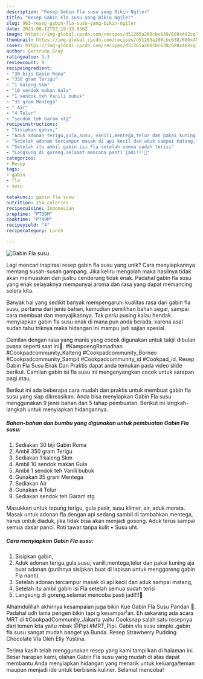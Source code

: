 ```yaml
---
description: "Resep Gabin Fla susu yang Bikin Ngiler"
title: "Resep Gabin Fla susu yang Bikin Ngiler"
slug: 963-resep-gabin-fla-susu-yang-bikin-ngiler
date: 2021-08-12T03:19:33.936Z
image: https://img-global.cpcdn.com/recipes/d51265a260cbc638/680x482cq70/gabin-fla-susu-foto-resep-utama.jpg
thumbnail: https://img-global.cpcdn.com/recipes/d51265a260cbc638/680x482cq70/gabin-fla-susu-foto-resep-utama.jpg
cover: https://img-global.cpcdn.com/recipes/d51265a260cbc638/680x482cq70/gabin-fla-susu-foto-resep-utama.jpg
author: Gertrude Gray
ratingvalue: 3.3
reviewcount: 9
recipeingredient:
- "30 biji Gabin Roma"
- "350 gram Terigu"
- "1 kaleng Skm"
- "10 sendok makan Gula"
- "1 sendok teh Vanili bubuk"
- "35 gram Mentega"
- " Air"
- "4 Telur"
- "sendok teh Garam stg"
recipeinstructions:
- "Sisipkan gabin,"
- "Aduk adonan terigu,gula,susu, vanili,mentega,telur dan pakai kuning aja buat adonan (putihnya sisipkan buat di lapisan untuk menggoreng gabin Fla nanti)"
- "Setelah adonan tercampur masak di api kecil dan aduk sampai matang,"
- "Setelah itu ambil gabin isi Fla setelah semua sudah terisi"
- "Langsung di goreng.selamat mencoba pasti jadi!!!🥰"
categories:
- Resep
tags:
- gabin
- fla
- susu

katakunci: gabin fla susu 
nutrition: 154 calories
recipecuisine: Indonesian
preptime: "PT39M"
cooktime: "PT49M"
recipeyield: "4"
recipecategory: Lunch

---
```



![Gabin Fla susu](https://img-global.cpcdn.com/recipes/d51265a260cbc638/680x482cq70/gabin-fla-susu-foto-resep-utama.jpg)

Lagi mencari inspirasi resep gabin fla susu yang unik? Cara menyiapkannya memang susah-susah gampang. Jika keliru mengolah maka hasilnya tidak akan memuaskan dan justru cenderung tidak enak. Padahal gabin fla susu yang enak selayaknya mempunyai aroma dan rasa yang dapat memancing selera kita.

Banyak hal yang sedikit banyak mempengaruhi kualitas rasa dari gabin fla susu, pertama dari jenis bahan, kemudian pemilihan bahan segar, sampai cara membuat dan menyajikannya. Tak perlu pusing kalau hendak menyiapkan gabin fla susu enak di mana pun anda berada, karena asal sudah tahu triknya maka hidangan ini mampu jadi sajian spesial.

Cemilan dengan rasa yang manis yang cocok digunakan untuk takjil dibulan puasa seperti saat ini🥰. #KampoengRamadhan #Cookpadcommunity_Kalteng #Cookpadcommunity_Borneo #Cookpadcommunity_Sampit #Cookpadcommunity_id #Cookpad_id. Resep Gabin Fla Susu Enak Dan Praktis dapat anda temukan pada video slide berikut. Camilan gabin isi fla susu ini mengenyangkan cocok untuk sarapan pagi atau.


Berikut ini ada beberapa cara mudah dan praktis untuk membuat gabin fla susu yang siap dikreasikan. Anda bisa menyiapkan Gabin Fla susu menggunakan 9 jenis bahan dan 5 tahap pembuatan. Berikut ini langkah-langkah untuk menyiapkan hidangannya.

<!--inarticleads1-->

##### Bahan-bahan dan bumbu yang digunakan untuk pembuatan Gabin Fla susu:

1. Sediakan 30 biji Gabin Roma
1. Ambil 350 gram Terigu
1. Sediakan 1 kaleng Skm
1. Ambil 10 sendok makan Gula
1. Ambil 1 sendok teh Vanili bubuk
1. Gunakan 35 gram Mentega
1. Sediakan  Air
1. Gunakan 4 Telur
1. Sediakan sendok teh Garam stg


Masukkan untuk tepung terigu, gula pasir, susu klimer, air, aduk merata. Masak untuk adonan fla dengan api sedang sambil di tambahkan mentega, harus untuk diaduk, jika tidak bisa akan menjadi gosong. Aduk terus sampai semua dasar panci. Roti tawar tanpa kulit • Susu uht. 

<!--inarticleads2-->

##### Cara menyiapkan Gabin Fla susu:

1. Sisipkan gabin,
1. Aduk adonan terigu,gula,susu, vanili,mentega,telur dan pakai kuning aja buat adonan (putihnya sisipkan buat di lapisan untuk menggoreng gabin Fla nanti)
1. Setelah adonan tercampur masak di api kecil dan aduk sampai matang,
1. Setelah itu ambil gabin isi Fla setelah semua sudah terisi
1. Langsung di goreng.selamat mencoba pasti jadi!!!🥰


Alhamdulillah akhirnya kesampaian juga bikin Kue Gabin Fla Susu Pandan 🤗. Padahal udh lama pengen bikin tapi g kesampai²an. Eh sekarang ada acara MRT di #CookpadCommunity_Jakarta yaitu Cooksnap salah satu resepnya dari temen kita yaitu mbak @Pipi #MRT_Pipi. Gabin vla susu simple..gabin fla susu sangat mudah banget ya Bunda. Resep Strawberry Pudding Chocolate Vla Oleh Elly Yustina. 

Terima kasih telah menggunakan resep yang kami tampilkan di halaman ini. Besar harapan kami, olahan Gabin Fla susu yang mudah di atas dapat membantu Anda menyiapkan hidangan yang menarik untuk keluarga/teman maupun menjadi ide untuk berbisnis kuliner. Selamat mencoba!
